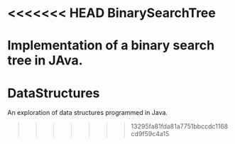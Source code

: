 <<<<<<< HEAD
BinarySearchTree
================

Implementation of a binary search tree in JAva.
=======
DataStructures
==============

An exploration of data structures programmed in Java.
>>>>>>> 13295fa81fda81a7751bbccdc1168cd9f59c4a15
